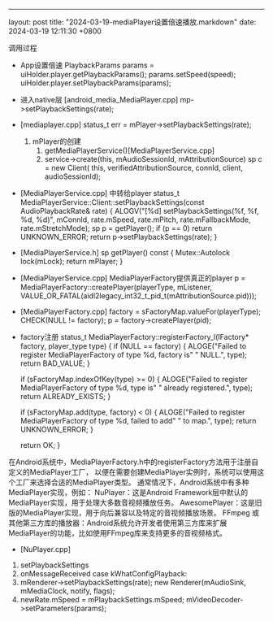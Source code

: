---
layout: post
title:  "2024-03-19-mediaPlayer设置倍速播放.markdown"
date:   2024-03-19 12:11:30 +0800

调用过程
- App设置倍速
PlaybackParams params = uiHolder.player.getPlaybackParams();
params.setSpeed(speed);
uiHolder.player.setPlaybackParams(params);
- 进入native层 [android_media_MediaPlayer.cpp]
mp->setPlaybackSettings(rate);
- [mediaplayer.cpp]
status_t err = mPlayer->setPlaybackSettings(rate);
    1. mPlayer的创建
        1) getMediaPlayerService()[MediaPlayerService.cpp]
        2) service->create(this, mAudioSessionId, mAttributionSource)
            sp<Client> c = new Client(
            this, verifiedAttributionSource, connId, client, audioSessionId);
- [MediaPlayerService.cpp] 中转给player
    status_t MediaPlayerService::Client::setPlaybackSettings(const AudioPlaybackRate& rate)
    {
        ALOGV("[%d] setPlaybackSettings(%f, %f, %d, %d)",
        mConnId, rate.mSpeed, rate.mPitch, rate.mFallbackMode, rate.mStretchMode);
        sp<MediaPlayerBase> p = getPlayer();
        if (p == 0) return UNKNOWN_ERROR;
        return p->setPlaybackSettings(rate);
    }
- [MediaPlayerService.h]
sp<MediaPlayerBase>     getPlayer() const { Mutex::Autolock lock(mLock); return mPlayer; }
- [MediaPlayerService.cpp] MediaPlayerFactory提供真正的player
p = MediaPlayerFactory::createPlayer(playerType, mListener,
VALUE_OR_FATAL(aidl2legacy_int32_t_pid_t(mAttributionSource.pid)));
- [MediaPlayerFactory.cpp] 
factory = sFactoryMap.valueFor(playerType);
CHECK(NULL != factory);
p = factory->createPlayer(pid);
- factory注册
    status_t MediaPlayerFactory::registerFactory_l(IFactory* factory,
    player_type type) {
    if (NULL == factory) {
    ALOGE("Failed to register MediaPlayerFactory of type %d, factory is"
    " NULL.", type);
    return BAD_VALUE;
    }
    
    if (sFactoryMap.indexOfKey(type) >= 0) {
    ALOGE("Failed to register MediaPlayerFactory of type %d, type is"
    " already registered.", type);
    return ALREADY_EXISTS;
    }
    
    if (sFactoryMap.add(type, factory) < 0) {
    ALOGE("Failed to register MediaPlayerFactory of type %d, failed to add"
    " to map.", type);
    return UNKNOWN_ERROR;
    }
    
    return OK;
    }


在Android系统中，MediaPlayerFactory.h中的registerFactory方法用于注册自定义的MediaPlayer工厂，
以便在需要创建MediaPlayer实例时，系统可以使用这个工厂来选择合适的MediaPlayer类型。
通常情况下，Android系统中有多种MediaPlayer实现，例如：
NuPlayer：这是Android Framework层中默认的MediaPlayer实现，用于处理大多数音视频播放任务。
AwesomePlayer：这是旧版的MediaPlayer实现，用于向后兼容以及特定的音视频播放场景。
FFmpeg 或其他第三方库的播放器：Android系统允许开发者使用第三方库来扩展MediaPlayer的功能，比如使用FFmpeg库来支持更多的音视频格式。
- [NuPlayer.cpp]
1. setPlaybackSettings
2. onMessageReceived
    case kWhatConfigPlayback:
3. mRenderer->setPlaybackSettings(rate);
new Renderer(mAudioSink, mMediaClock, notify, flags);
4. newRate.mSpeed = mPlaybackSettings.mSpeed;
mVideoDecoder->setParameters(params);



 








    






